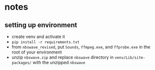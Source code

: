 # notes

## setting up environment
- create venv and activate it
- `pip install -r requirements.txt`
- from `nbswave_revised`, put `Sounds`, `ffmpeg.exe`, and `ffprobe.exe` in the root of your environment
- unzip `nbswave.zip` and replace `nbswave` directory in `venv/Lib/site-packages/` with the unzipped `nbswave`
